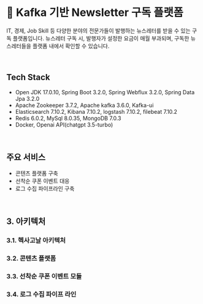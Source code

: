 # 📰 Kafka 기반 Newsletter 구독 플랫폼
IT, 경제, Job Skill 등 다양한 분야의 전문가들이 발행하는 뉴스레터를 받을 수 있는 구독 플랫폼입니다. 뉴스레터 구독 시, 발행자가 설정한 요금이 매월 부과되며, 구독한 뉴스레터들을 플랫폼 내에서 확인할 수 있습니다. 

<br/>

## Tech Stack
- Open JDK 17.0.10, Spring Boot 3.2.0, Spring Webflux 3.2.0, Spring Data Jpa 3.2.0
- Apache Zookeeper 3.7.2, Apache kafka 3.6.0, Kafka-ui
- Elasticsearch 7.10.2, Kibana 7.10.2, logstash 7.10.2, filebeat 7.10.2
- Redis 6.0.2, MySql 8.0.35, MongoDB 7.0.3
- Docker, Openai API(chatgpt 3.5-turbo)

<br/>

## 주요 서비스
- 콘텐츠 플랫폼 구축
- 선착순 쿠폰 이벤트 대응
- 로그 수집 파이프라인 구축

<br/>

## 3. 아키텍처

### 3.1. 헥사고날 아키텍처

### 3.2. 콘텐츠 플랫폼

### 3.3. 선착순 쿠폰 이벤트 모듈

### 3.4. 로그 수집 파이프 라인
